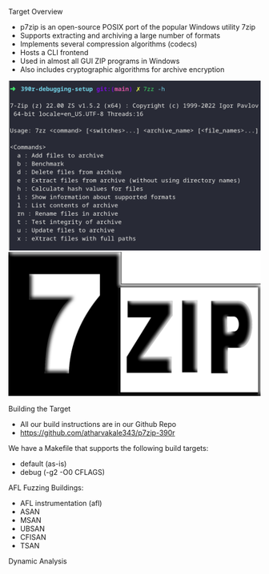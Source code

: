 Target Overview

- p7zip is an open-source POSIX port of the popular Windows utility 7zip
- Supports extracting and archiving a large number of formats
- Implements several compression algorithms (codecs)
- Hosts a CLI frontend
- Used in almost all GUI ZIP programs in Windows
- Also includes cryptographic algorithms for archive encryption

![](screenshots/7zz-help-screen.png)
![](screenshots/7zip-logo.png)

Building the Target
- All our build instructions are in our Github Repo
- https://github.com/atharvakale343/p7zip-390r

We have a Makefile that supports the following build targets:

- default (as-is)
- debug (-g2 -O0 CFLAGS)

AFL Fuzzing Buildings:
- AFL instrumentation (afl)
- ASAN
- MSAN
- UBSAN
- CFISAN
- TSAN

Dynamic Analysis

